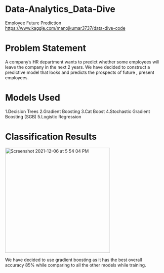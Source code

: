 # Data-Analytics_Data-Dive
Employee Future Prediction
https://www.kaggle.com/manojkumar3737/data-dive-code
# Problem Statement	
A company’s HR department wants to predict whether some employees will leave the company in the next 2 years. We have decided to construct a predictive model that looks and predicts the prospects of future , present employees.
# Models Used
1.Decision Trees
2.Gradient Boosting 
3.Cat Boost 
4.Stochastic Gradient Boosting (SGB) 
5.Logistic Regression 
# Classification Results

<img width="339" alt="Screenshot 2021-12-06 at 5 54 04 PM" src="https://user-images.githubusercontent.com/57716055/144845858-89c5cc77-d8ec-4cf7-b78c-786642812390.png">

We have decided to use gradient boosting as it has the best overall accuracy 85% while comparing to all the other models while training.


